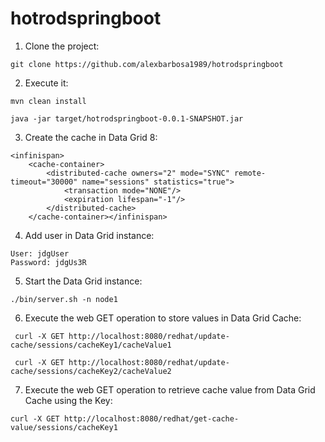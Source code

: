 # hotrodspringboot

1. Clone the project:
~~~
git clone https://github.com/alexbarbosa1989/hotrodspringboot
~~~

2. Execute it:

~~~
mvn clean install
~~~
~~~
java -jar target/hotrodspringboot-0.0.1-SNAPSHOT.jar
~~~

3. Create the cache in Data Grid 8:

~~~
<infinispan>
    <cache-container>
        <distributed-cache owners="2" mode="SYNC" remote-timeout="30000" name="sessions" statistics="true">
            <transaction mode="NONE"/>
            <expiration lifespan="-1"/>
        </distributed-cache>
    </cache-container></infinispan>
~~~

4. Add user in Data Grid instance:

~~~
User: jdgUser
Password: jdgUs3R
~~~

5. Start the Data Grid instance:

~~~
./bin/server.sh -n node1 
~~~

6. Execute the web GET operation to store values in Data Grid Cache:

~~~
 curl -X GET http://localhost:8080/redhat/update-cache/sessions/cacheKey1/cacheValue1
~~~

~~~
 curl -X GET http://localhost:8080/redhat/update-cache/sessions/cacheKey2/cacheValue2
~~~

7. Execute the web GET operation to retrieve cache value from Data Grid Cache using the Key:

~~~
curl -X GET http://localhost:8080/redhat/get-cache-value/sessions/cacheKey1

~~~

